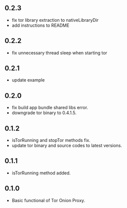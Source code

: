 ## 0.2.3

* fix tor library extraction to nativeLibraryDir
* add instructions to README

## 0.2.2

* fix unnecessary thread sleep when starting tor

## 0.2.1

* update example

## 0.2.0

* fix build app bundle shared libs error.
* downgrade tor binary to 0.4.1.5.

## 0.1.2

* isTorRunning and stopTor methods fix.
* update tor binary and source codes to latest versions.

## 0.1.1

* isTorRunning method added.

## 0.1.0

* Basic functional of Tor Onion Proxy.
